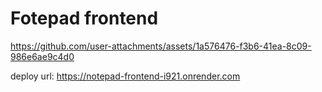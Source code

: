# Fotepad frontend

https://github.com/user-attachments/assets/1a576476-f3b6-41ea-8c09-986e6ae9c4d0

deploy url: https://notepad-frontend-i921.onrender.com
